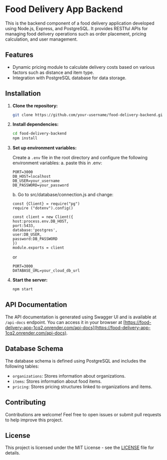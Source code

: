 # Food Delivery App Backend

This is the backend component of a food delivery application developed using Node.js, Express, and PostgreSQL. It provides RESTful APIs for managing food delivery operations such as order placement, pricing calculation, and user management.

## Features

- Dynamic pricing module to calculate delivery costs based on various factors such as distance and item type.
- Integration with PostgreSQL database for data storage.

## Installation

1.  **Clone the repository:**

    ```bash
    git clone https://github.com/your-username/food-delivery-backend.git
    ```

2.  **Install dependencies:**

    ```bash
    cd food-delivery-backend
    npm install
    ```

3.  **Set up environment variables:**

    Create a `.env` file in the root directory and configure the following environment variables:
     a. paste this in .env:
      ```plaintext
      PORT=3000
      DB_HOST=localhost
      DB_USER=your_username
      DB_PASSWORD=your_password
      ```


     b. Go to src/database/connection.js and change:

       ```plaintext
       const {Client} = require("pg")
       require ("dotenv").config()

       const client = new Client({
       host:process.env.DB_HOST,
       port:5433,
       database:'postgres',
       user:DB_USER,
       password:DB_PASSWORD
       })
       module.exports = client
       ```

      or

       ```plaintext
       PORT=3000_
       DATABASE_URL=your_cloud_db_url
       ```

4.  **Start the server:**

    ```bash
    npm start
    ```

## API Documentation

The API documentation is generated using Swagger UI and is available at `/api-docs` endpoint. You can access it in your browser at [https://food-delivery-app-1cq2.onrender.com/api-docs](https://food-delivery-app-1cq2.onrender.com/api-docs).

## Database Schema

The database schema is defined using PostgreSQL and includes the following tables:

- `organizations`: Stores information about organizations.
- `items`: Stores information about food items.
- `pricing`: Stores pricing structures linked to organizations and items.

## Contributing

Contributions are welcome! Feel free to open issues or submit pull requests to help improve this project.

## License

This project is licensed under the MIT License - see the [LICENSE](LICENSE) file for details.
